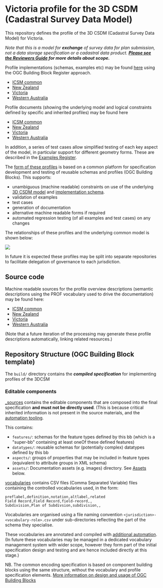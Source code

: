 # Victoria profile for the 3D CSDM (Cadastral Survey Data Model)

This repository defines the profile of the 3D CSDM (Cadastral Survey Data Model) for Victoria.

_Note that this is a model for **exchange** of survey data for plan submission, not a data storage specification or a cadastral data product. **[Please see the Reviewers Guide](REVIEW_GUIDE.md) for more details about scope.**_


Profile implementations (schemas, examples etc) may be found [here](https://icsm-au.github.io/3d-csdm-profiles/) using the OGC Building Block Register approach.
 - [ICSM common](https://icsm-au.github.io/3d-csdm-profiles/bblock/icsm.profiles.common)
 - [New Zealand](https://icsm-au.github.io/3d-csdm-profiles/bblock/icsm.profiles.nz)
 - [Victoria](https://icsm-au.github.io/3d-csdm-profiles/bblock/icsm.profiles.nz)
 - [Western Australia](https://icsm-au.github.io/3d-csdm-profiles/bblock/icsm.profiles.nz)


Profile documents (showing the underlying model and logical constraints defined by specific and inherited profiles) may be found here
 - [ICSM common](https://icsm-au.github.io/3d-csdm/docs/icsm-profile/)
 - [New Zealand](https://icsm-au.github.io/3d-csdm/docs/nz-profile/)
 - [Victoria](https://icsm-au.github.io/3d-csdm/docs/vic-profile/)
 - [Western Australia](https://icsm-au.github.io/3d-csdm/docs/wa-profile/)


In addition, a series of test cases allow simplified testing of each key aspect of the model, in particular support for different geometry forms. These are described in the [Examples Register](_sources/common/example_register.md).

The [form of these profiles](PROFILES.md) is based on a common platform for specification development and testing of reusable schemas and profiles (OGC Building Blocks). This supports:

- unambiguous (machine readable) constraints on use of the underlying [3D CSDM model](https://github.com/icsm-au/3d-csdm) and [implementation schema](https://github.com/icsm-au/3d-csdm-schema).
- validation of examples
- test cases
- generation of documentation
- alternative machine readable forms if required
- automated regression testing (of all examples and test cases) on any changes

The relationships of these profiles and the underlying  common model is shown below:

![](https://lucid.app/publicSegments/view/f7e6c029-db67-4186-9592-cab6ec3437d0/image.png)

In future it is expected these profiles may be split into separate repositories to facilitate delegation of governance to each jurisdiction.

## Source code

Machine readable sources for the profile overview descriptions (semantic descriptions using the PROF vocabulary used to drive the documentation) may be found here:
 - [ICSM common](https://icsm-au.github.io/3d-csdm-profiles/profiles/icsm-common.ttl)
 - [New Zealand](https://icsm-au.github.io/3d-csdm-profiles/profiles/nz-profile.ttl)
 - [Victoria](https://icsm-au.github.io/3d-csdm-profiles/profiles/vic-profile.ttl)
 - [Western Australia](https://icsm-au.github.io/3d-csdm-profiles/profiles/wa-profile.ttl)

(Note that a future iteration of the processing may generate these profile descriptions automatically, linking related resources.)

## Repository Structure (OGC Building Block template)

The `build/` directory contains the **_compiled specification_** for implementing profiles of the 3DCSM


### Editable components

[_sources](_sources) contains the editable components that are composed into the final specification **and must not be directly used**. (This is because critical inherited information is not present in the source materials, and the [automation tooling](https://github.com/opengeospatial/bblocks-postprocess).

This contains:
- `features/`: schemas for the feature types defined by this bb (which is a "super-bb" containing at least oneOf these defined features)
- `datatypes/`: reusable schemas for (potentially complex) datatypes defined by this bb
- `aspects/`: groups of properties that may be included in feature types (equivalent to attribute groups in XML schema)
- `assets/`: Documentation assets (e.g. images) directory. See [Assets](#assets) below.

[vocabularies](vocabularies) contains CSV files (Comma Separated Variable) files containing the controlled vocabularies used, in the form:

```
preflabel,definition,notation,altlabel,related
Field Record,Field Record,field-record,,
Subdivision,Plan of Subdivsion,subdivision,,
```

Vocabularies are organised using a file naming convention `<jurisdiction>-<vocabulary-role>.csv` under sub-directories reflecting the part of the schema they specialise.

These vocabularies are annotated and compiled with [additional automation](VOCABULARY_MANAGEMENT.md).  (In future these vocabularies may be managed in a dedicated vocabulary management system with wider scope, however they form part of the initial specification design and testing and are hence included directly at this stage.)

NB. The common encoding specification is based on component building blocks using the same structure, without the vocabulary and profile specification elements. [More information on design and usage of OGC Building Blocks](https://github.com/opengeospatial/bblock-template/blob/master/USAGE.md)
